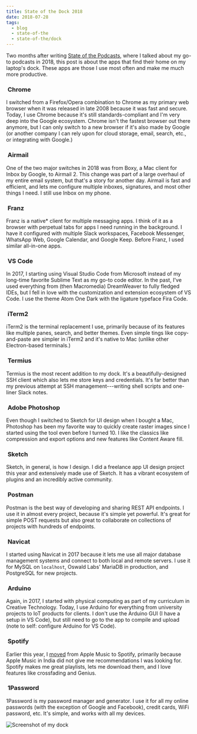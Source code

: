 ```yaml
---
title: State of the Dock 2018
date: 2018-07-28
tags:
  - blog
  - state-of-the
  - state-of-the/dock
---
```


Two months after writing [State of the Podcasts](/blog/state-of-the/podcasts/2018/), where I talked about my go-to podcasts in 2018, this post is about the apps that find their home on my laptop's dock. These apps are those I use most often and make me much more productive.

<!--more-->

<h3 class="img-heading">
  <img src="/images/blog/state-of-the/dock/google-chrome.png" alt="">
  <span>Chrome</span>
</h3>

I switched from a Firefox/Opera combination to Chrome as my primary web browser when it was released in late 2008 because it was fast and secure. Today, I use Chrome because it's still standards-compliant and I'm very deep into the Google ecosystem. Chrome isn't the fastest browser out there anymore, but I can only switch to a new browser if it's also made by Google (or another company I can rely upon for cloud storage, email, search, etc., or integrating with Google.)

<h3 class="img-heading">
  <img src="/images/blog/state-of-the/dock/airmail.png" alt="">
  <span>Airmail</span>
</h3>

One of the two major switches in 2018 was from Boxy, a Mac client for Inbox by Google, to Airmail 2. This change was part of a large overhaul of my entire email system, but that's a story for another day. Airmail is fast and efficient, and lets me configure multiple inboxes, signatures, and most other things I need. I still use Inbox on my phone.

<h3 class="img-heading">
  <img src="/images/blog/state-of-the/dock/franz.png" alt="">
  <span>Franz</span>
</h3>

Franz is a native\* client for multiple messaging apps. I think of it as a browser with perpetual tabs for apps I need running in the background. I have it configured with multiple Slack workspaces, Facebook Messenger, WhatsApp Web, Google Calendar, and Google Keep. Before Franz, I used similar all-in-one apps.

<h3 class="img-heading">
  <img src="/images/blog/state-of-the/dock/vs-code.png" alt="">
  <span>VS Code</span>
</h3>

In 2017, I starting using Visual Studio Code from Microsoft instead of my long-time favorite Sublime Text as my go-to code editor. In the past, I've used everything from (then Macromedia) DreamWeaver to fully fledged IDEs, but I fell in love with the customization and extension ecosystem of VS Code. I use the theme Atom One Dark with the ligature typeface Fira Code.

<h3 class="img-heading">
  <img src="/images/blog/state-of-the/dock/iterm.png" alt="">
  <span>iTerm2</span>
</h3>

iTerm2 is the terminal replacement I use, primarily because of its features like multiple panes, search, and better themes. Even simple tings like copy-and-paste are simpler in iTerm2 and it's native to Mac (unlike other Electron-based terminals.)

<h3 class="img-heading">
  <img src="/images/blog/state-of-the/dock/termius.png" alt="">
  <span>Termius</span>
</h3>

Termius is the most recent addition to my dock. It's a beautifully-designed SSH client which also lets me store keys and credentials. It's far better than my previous attempt at SSH management---writing shell scripts and one-liner Slack notes.

<h3 class="img-heading">
  <img src="/images/blog/state-of-the/dock/photoshop.png" alt="">
  <span>Adobe Photoshop</span>
</h3>

Even though I switched to Sketch for UI design when I bought a Mac, Photoshop has been my favorite way to quickly create raster images since I started using the tool even before I turned 10. I like the classics like compression and export options and new features like Content Aware fill.

<h3 class="img-heading">
  <img src="/images/blog/state-of-the/dock/sketch.png" alt="">
  <span>Sketch</span>
</h3>

Sketch, in general, is how I design. I did a freelance app UI design project this year and extensively made use of Sketch. It has a vibrant ecosystem of plugins and an incredibly active community.

<h3 class="img-heading">
  <img src="/images/blog/state-of-the/dock/postman.png" alt="">
  <span>Postman</span>
</h3>

Postman is the best way of developing and sharing REST API endpoints. I use it in almost every project, because it's simple yet powerful. It's great for simple POST requests but also great to collaborate on collections of projects with hundreds of endpoints.

<h3 class="img-heading">
  <img src="/images/blog/state-of-the/dock/navicat.png" alt="">
  <span>Navicat</span>
</h3>

I started using Navicat in 2017 because it lets me use all major database management systems and connect to both local and remote servers. I use it for MySQL on `localhost`, Oswald Labs' MariaDB in production, and PostgreSQL for new projects.

<h3 class="img-heading">
  <img src="/images/blog/state-of-the/dock/arduino.png" alt="">
  <span>Arduino</span>
</h3>

Again, in 2017, I started with physical computing as part of my curriculum in Creative Technology. Today, I use Arduino for everything from university projects to IoT products for clients. I don't use the Arduino GUI (I have a setup in VS Code), but still need to go to the app to compile and upload (note to self: configure Arduino for VS Code).

<h3 class="img-heading">
  <img src="/images/blog/state-of-the/dock/spotify.png" alt="">
  <span>Spotify</span>
</h3>

Earlier this year, I [moved](https://twitter.com/AnandChowdhary/status/997446406901248000) from Apple Music to Spotify, primarily because Apple Music in India did not give me recommendations I was looking for. Spotify makes me great playlists, lets me download them, and I love features like crossfading and Genius.

<h3 class="img-heading">
  <img src="/images/blog/state-of-the/dock/1password.png" alt="">
  <span>1Password</span>
</h3>

1Password is my password manager and generator. I use it for all my online passwords (with the exception of Google and Facebook), credit cards, WiFi password, etc. It's simple, and works with all my devices.

<div class="image"><img alt="Screenshot of my dock" src="/images/blog/Screen_Shot_2018-07-28_at_11.27.45_PM.png"></div>
